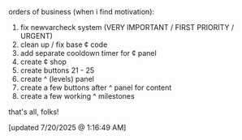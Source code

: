 orders of business (when i find motivation):
1. fix newvarcheck system (VERY IMPORTANT / FIRST PRIORITY / URGENT)
2. clean up / fix base &cent; code
3. add separate cooldown timer for &cent; panel
4. create &cent; shop
5. create buttons 21 - 25
6. create ^ (levels) panel
7. create a few buttons after ^ panel for content
8. create a few working ^ milestones

that's all, folks!

[updated 7/20/2025 @ 1:16:49 AM]
